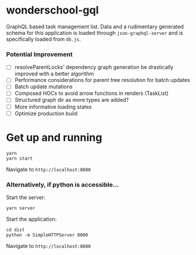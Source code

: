 # wonderschool-gql

GraphQL based task management list. Data and a rudimentary generated schema for this application is loaded through `json-graphql-server` and is specifically loaded from `db.js`.

### Potential Improvement
- [ ] resolveParentLocks' dependency graph generation be drastically improved with a better algorithm
- [ ] Performance considerations for parent tree resolution for batch updates
- [ ] Batch update mutations
- [ ] Composed HOCs to avoid arrow functions in renders (TaskList)
- [ ] Structured graph dir as more types are added?
- [ ] More informative loading states
- [ ] Optimize production build

# Get up and running
```
yarn
yarn start
```
Navigate to `http://localhost:8000`

### Alternatively, if python is accessible...
Start the server:
```
yarn server
```

Start the application:
```
cd dist
python -m SimpleHTTPServer 8000
```
Navigate to `http://localhost:8000`
